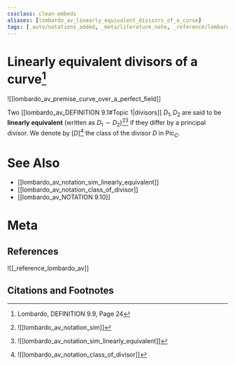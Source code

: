 ```yaml
---
cssclass: clean-embeds
aliases: [lombardo_av_linearly_equivalent_divisors_of_a_curve]
tags: [_auto/notations_added, _meta/literature_note, _reference/lombardo_av, _meta/TODO/change_title, _meta/definition]
---
```

# Linearly equivalent divisors of a curve[^1]

![[lombardo_av_premise_curve_over_a_perfect_field]]

Two [[lombardo_av_DEFINITION 9.1#Topic 1|divisors]] $D_{1}, D_{2}$ are said to be **linearly equivalent** (written as $\left.D_{1} \sim D_{2}\right)$[^2][^3]               if they differ by a principal divisor. We denote by $[D]$[^4]               the class of the divisor $D$ in $\operatorname{Pic}_C$.

# See Also
- [[lombardo_av_notation_sim_linearly_equivalent]]
- [[lombardo_av_notation_class_of_divisor]]
- [[lombardo_av_NOTATION 9.10]]
# Meta
## References
![[_reference_lombardo_av]]

## Citations and Footnotes
[^1]: Lombardo, DEFINITION 9.9, Page 24
[^2]: ![[lombardo_av_notation_sim]]
[^3]: ![[lombardo_av_notation_sim_linearly_equivalent]]
[^4]: ![[lombardo_av_notation_class_of_divisor]]